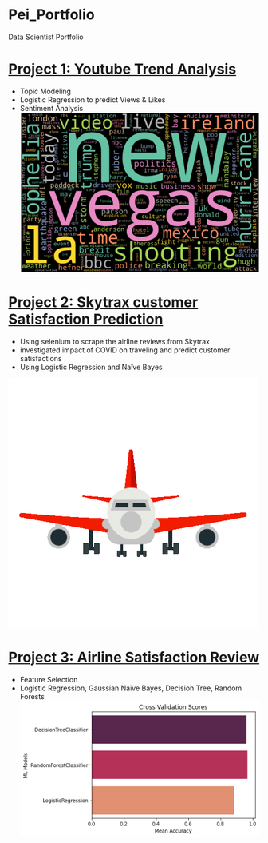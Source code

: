 # Pei_Portfolio
Data Scientist Portfolio

# [Project 1: Youtube Trend Analysis](https://github.com/ChengpeiLIu/Pei_Portfolio/tree/main/Youtube%20Trend%20Analysis)
* Topic Modeling
* Logistic Regression to predict Views & Likes
* Sentiment Analysis
![](https://github.com/ChengpeiLIu/Pei_Portfolio/blob/main/images/3.png)

# [Project 2: Skytrax customer Satisfaction Prediction](https://github.com/ChengpeiLIu/Pei_Portfolio/tree/main/Skytrax%20Airline%20Review) 
* Using selenium to scrape the airline reviews from Skytrax
* investigated impact of COVID on traveling and predict customer satisfactions 
* Using Logistic Regression and Naïve Bayes

![](https://github.com/ChengpeiLIu/Pei_Portfolio/blob/main/images/giphy%20(1).gif)

# [Project 3: Airline Satisfaction Review](https://github.com/ChengpeiLIu/Pei_Portfolio/tree/main/Airline%20Passenger%20Satisfaction%20Prediction)
* Feature Selection
* Logistic Regression, Gaussian Naive Bayes, Decision Tree, Random Forests
![](https://github.com/ChengpeiLIu/Pei_Portfolio/blob/main/images/download%20(2).png)
